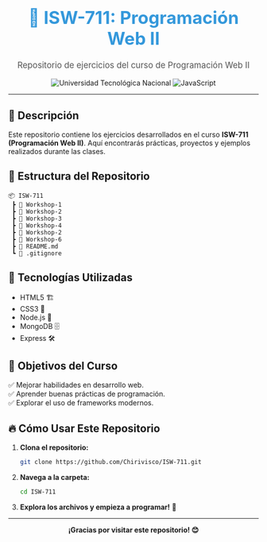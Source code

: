 <div align="center">
  <h1 style="color: #3498db; font-size: 2.5em;">📘 ISW-711: Programación Web II</h1>
  <p style="font-size: 1.2em; color: #555;">Repositorio de ejercicios del curso de Programación Web II</p>
  <img src="https://img.shields.io/badge/Universidad-UTN-blue" alt="Universidad Tecnológica Nacional">
  <img src="https://img.shields.io/badge/Lenguaje-JavaScript-yellow" alt="JavaScript">
</div>

---

## 📌 Descripción

Este repositorio contiene los ejercicios desarrollados en el curso **ISW-711 (Programación Web II)**. Aquí encontrarás prácticas, proyectos y ejemplos realizados durante las clases.

## 📂 Estructura del Repositorio

```
📦 ISW-711
 ┣ 📂 Workshop-1
 ┣ 📂 Workshop-2
 ┣ 📂 Workshop-3
 ┣ 📂 Workshop-4
 ┣ 📂 Workshop-2
 ┣ 📂 Workshop-6
 ┣ 📜 README.md
 ┗ 📜 .gitignore
```

## 🚀 Tecnologías Utilizadas

- HTML5 🏗️
- CSS3 🎨
- Node.js 🚀
- MongoDB 🗄️
- Express 🛠️

## 🎯 Objetivos del Curso

✅ Mejorar habilidades en desarrollo web.<br>
✅ Aprender buenas prácticas de programación.<br>
✅ Explorar el uso de frameworks modernos.<br>

## 🔥 Cómo Usar Este Repositorio

1. **Clona el repositorio:**
   ```sh
   git clone https://github.com/Chirivisco/ISW-711.git
   ```
2. **Navega a la carpeta:**
   ```sh
   cd ISW-711
   ```
3. **Explora los archivos y empieza a programar!** 🚀

---

<div align="center">
    <strong>¡Gracias por visitar este repositorio! 😊</strong>
</div>

